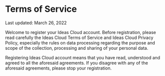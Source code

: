# Terms of Service

Last updated: March 26, 2022

Welcome to register your Ideas Cloud account. Before registration, please read carefully the Ideas Cloud Terms of Service and Ideas Cloud Privacy Policy, especially the rules on data processing regarding the purpose and scope of the collection, processing and sharing of your personal data.

Registering Ideas Cloud account means that you have read, understood and agreed to all the aforesaid agreements. If you disagree with any of the aforesaid agreements, please stop your registration.

